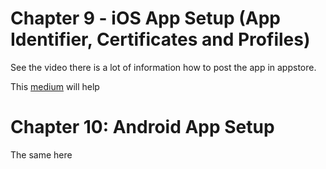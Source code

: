 # Chapter 9 - iOS App Setup (App Identifier, Certificates and Profiles)

See the video there is a lot of information how to post the app in appstore.

This [medium](https://medium.com/sound-off/how-to-reserve-the-name-of-your-app-2752c0a4e91b) will help

# Chapter 10: Android App Setup

The same here